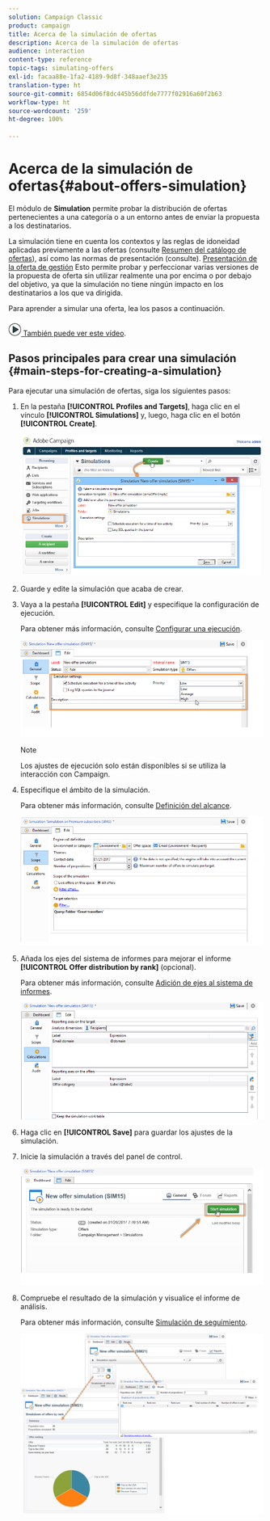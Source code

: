 ```yaml
---
solution: Campaign Classic
product: campaign
title: Acerca de la simulación de ofertas
description: Acerca de la simulación de ofertas
audience: interaction
content-type: reference
topic-tags: simulating-offers
exl-id: facaa88e-1fa2-4189-9d8f-348aaef3e235
translation-type: ht
source-git-commit: 6854d06f8dc445b56ddfde7777f02916a60f2b63
workflow-type: ht
source-wordcount: '259'
ht-degree: 100%

---
```


# Acerca de la simulación de ofertas{#about-offers-simulation}

El módulo de **Simulation** permite probar la distribución de ofertas pertenecientes a una categoría o a un entorno antes de enviar la propuesta a los destinatarios.

La simulación tiene en cuenta los contextos y las reglas de idoneidad aplicadas previamente a las ofertas (consulte [Resumen del catálogo de ofertas](../../interaction/using/offer-catalog-overview.md)), así como las normas de presentación (consulte). [Presentación de la oferta de gestión](../../interaction/using/managing-offer-presentation.md) Esto permite probar y perfeccionar varias versiones de la propuesta de oferta sin utilizar realmente una por encima o por debajo del objetivo, ya que la simulación no tiene ningún impacto en los destinatarios a los que va dirigida.

Para aprender a simular una oferta, lea los pasos a continuación.

![](assets/do-not-localize/how-to-video.png)[ También puede ver este vídeo](https://helpx.adobe.com/campaign/classic/how-to/simulate-offer-in-acv6.html?playlist=/ccx/v1/collection/product/campaign/classic/segment/digital-marketers/explevel/intermediate/applaunch/introduction/collection.ccx.js&amp;ref=helpx.adobe.com).

## Pasos principales para crear una simulación {#main-steps-for-creating-a-simulation}

Para ejecutar una simulación de ofertas, siga los siguientes pasos:

1. En la pestaña **[!UICONTROL Profiles and Targets]**, haga clic en el vínculo **[!UICONTROL Simulations]** y, luego, haga clic en el botón **[!UICONTROL Create]**.

   ![](assets/offer_simulation_001.png)

1. Guarde y edite la simulación que acaba de crear.
1. Vaya a la pestaña **[!UICONTROL Edit]** y especifique la configuración de ejecución.

   Para obtener más información, consulte [Configurar una ejecución](../../interaction/using/execution-settings.md).

   ![](assets/offer_simulation_003.png)

   >[!NOTE]
   >
   >Los ajustes de ejecución solo están disponibles si se utiliza la interacción con Campaign.

1. Especifique el ámbito de la simulación.

   Para obtener más información, consulte [Definición del alcance](../../interaction/using/simulation-scope.md#definition-of-the-scope).

   ![](assets/offer_simulation_004.png)

1. Añada los ejes del sistema de informes para mejorar el informe **[!UICONTROL Offer distribution by rank]** (opcional).

   Para obtener más información, consulte [Adición de ejes al sistema de informes](../../interaction/using/simulation-scope.md#adding-reporting-axes).

   ![](assets/offer_simulation_005.png)

1. Haga clic en **[!UICONTROL Save]** para guardar los ajustes de la simulación.
1. Inicie la simulación a través del panel de control.

   ![](assets/offer_simulation_006.png)

1. Compruebe el resultado de la simulación y visualice el informe de análisis.

   Para obtener más información, consulte [Simulación de seguimiento](../../interaction/using/simulation-tracking.md).

   ![](assets/offer_simulation_007.png)
